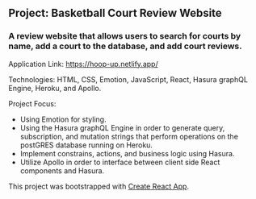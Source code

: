 <h2>Project: Basketball Court Review Website</h2>

<h3>A review website that allows users to search for courts by name, add a court to the database, and add court reviews.</h3>

Application Link: https://hoop-up.netlify.app/

Technologies: HTML, CSS, Emotion, JavaScript, React, Hasura graphQL Engine, Heroku, and Apollo.

Project Focus: 
- Using Emotion for styling.
- Using the Hasura graphQL Engine in order to generate query, subscription, and mutation strings that perform operations on the postGRES database running on Heroku.
- Implement constrains, actions, and business logic using Hasura.
- Utilize Apollo in order to interface between client side React components and Hasura.

This project was bootstrapped with [Create React App](https://github.com/facebook/create-react-app).

